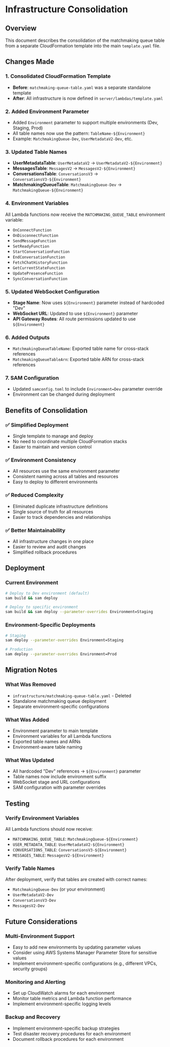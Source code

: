 # Infrastructure Consolidation

## Overview

This document describes the consolidation of the matchmaking queue table from a separate CloudFormation template into the main `template.yaml` file.

## Changes Made

### 1. Consolidated CloudFormation Template

- **Before**: `matchmaking-queue-table.yaml` was a separate standalone template
- **After**: All infrastructure is now defined in `server/lambdas/template.yaml`

### 2. Added Environment Parameter

- Added `Environment` parameter to support multiple environments (Dev, Staging, Prod)
- All table names now use the pattern: `TableName-${Environment}`
- Example: `MatchmakingQueue-Dev`, `UserMetadataV2-Dev`, etc.

### 3. Updated Table Names

- **UserMetadataTable**: `UserMetadataV2` → `UserMetadataV2-${Environment}`
- **MessagesTable**: `MessagesV2` → `MessagesV2-${Environment}`
- **ConversationsTable**: `ConversationsV3` → `ConversationsV3-${Environment}`
- **MatchmakingQueueTable**: `MatchmakingQueue-Dev` → `MatchmakingQueue-${Environment}`

### 4. Environment Variables

All Lambda functions now receive the `MATCHMAKING_QUEUE_TABLE` environment variable:

- `OnConnectFunction`
- `OnDisconnectFunction`
- `SendMessageFunction`
- `SetReadyFunction`
- `StartConversationFunction`
- `EndConversationFunction`
- `FetchChatHistoryFunction`
- `GetCurrentStateFunction`
- `UpdatePresenceFunction`
- `SyncConversationFunction`

### 5. Updated WebSocket Configuration

- **Stage Name**: Now uses `${Environment}` parameter instead of hardcoded "Dev"
- **WebSocket URL**: Updated to use `${Environment}` parameter
- **API Gateway Routes**: All route permissions updated to use `${Environment}`

### 6. Added Outputs

- `MatchmakingQueueTableName`: Exported table name for cross-stack references
- `MatchmakingQueueTableArn`: Exported table ARN for cross-stack references

### 7. SAM Configuration

- Updated `samconfig.toml` to include `Environment=Dev` parameter override
- Environment can be changed during deployment

## Benefits of Consolidation

### ✅ **Simplified Deployment**

- Single template to manage and deploy
- No need to coordinate multiple CloudFormation stacks
- Easier to maintain and version control

### ✅ **Environment Consistency**

- All resources use the same environment parameter
- Consistent naming across all tables and resources
- Easy to deploy to different environments

### ✅ **Reduced Complexity**

- Eliminated duplicate infrastructure definitions
- Single source of truth for all resources
- Easier to track dependencies and relationships

### ✅ **Better Maintainability**

- All infrastructure changes in one place
- Easier to review and audit changes
- Simplified rollback procedures

## Deployment

### Current Environment

```bash
# Deploy to Dev environment (default)
sam build && sam deploy

# Deploy to specific environment
sam build && sam deploy --parameter-overrides Environment=Staging
```

### Environment-Specific Deployments

```bash
# Staging
sam deploy --parameter-overrides Environment=Staging

# Production
sam deploy --parameter-overrides Environment=Prod
```

## Migration Notes

### What Was Removed

- `infrastructure/matchmaking-queue-table.yaml` - Deleted
- Standalone matchmaking queue deployment
- Separate environment-specific configurations

### What Was Added

- Environment parameter to main template
- Environment variables for all Lambda functions
- Exported table names and ARNs
- Environment-aware table naming

### What Was Updated

- All hardcoded "Dev" references → `${Environment}` parameter
- Table names now include environment suffix
- WebSocket stage and URL configurations
- SAM configuration with parameter overrides

## Testing

### Verify Environment Variables

All Lambda functions should now receive:

- `MATCHMAKING_QUEUE_TABLE`: `MatchmakingQueue-${Environment}`
- `USER_METADATA_TABLE`: `UserMetadataV2-${Environment}`
- `CONVERSATIONS_TABLE`: `ConversationsV3-${Environment}`
- `MESSAGES_TABLE`: `MessagesV2-${Environment}`

### Verify Table Names

After deployment, verify that tables are created with correct names:

- `MatchmakingQueue-Dev` (or your environment)
- `UserMetadataV2-Dev`
- `ConversationsV3-Dev`
- `MessagesV2-Dev`

## Future Considerations

### Multi-Environment Support

- Easy to add new environments by updating parameter values
- Consider using AWS Systems Manager Parameter Store for sensitive values
- Implement environment-specific configurations (e.g., different VPCs, security groups)

### Monitoring and Alerting

- Set up CloudWatch alarms for each environment
- Monitor table metrics and Lambda function performance
- Implement environment-specific logging levels

### Backup and Recovery

- Implement environment-specific backup strategies
- Test disaster recovery procedures for each environment
- Document rollback procedures for each environment
